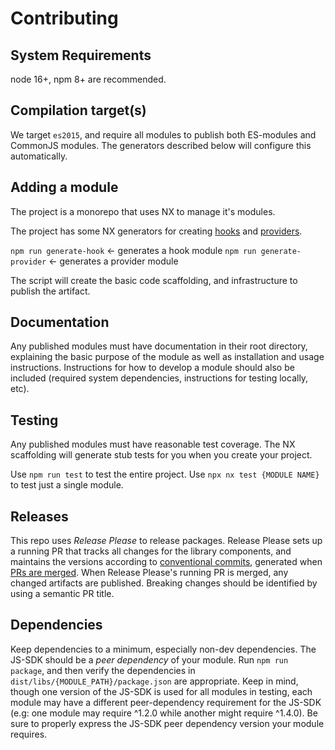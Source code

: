 # Contributing

## System Requirements

node 16+, npm 8+ are recommended.

## Compilation target(s)

We target `es2015`, and require all modules to publish both ES-modules and CommonJS modules. The generators described below will configure this automatically.

## Adding a module

The project is a monorepo that uses NX to manage it's modules.

The project has some NX generators for creating [hooks](https://openfeature.dev/docs/reference/concepts/hooks) and [providers](https://openfeature.dev/docs/reference/concepts/provider).

`npm run generate-hook` <- generates a hook module
`npm run generate-provider` <- generates a provider module

The script will create the basic code scaffolding, and infrastructure to publish the artifact.

## Documentation

Any published modules must have documentation in their root directory, explaining the basic purpose of the module as well as installation and usage instructions.
Instructions for how to develop a module should also be included (required system dependencies, instructions for testing locally, etc).

## Testing

Any published modules must have reasonable test coverage.
The NX scaffolding will generate stub tests for you when you create your project.

Use `npm run test` to test the entire project.
Use `npx nx test {MODULE NAME}` to test just a single module.

## Releases

This repo uses _Release Please_ to release packages.
Release Please sets up a running PR that tracks all changes for the library components, and maintains the versions according to [conventional commits](https://www.conventionalcommits.org/en/v1.0.0/), generated when [PRs are merged](https://github.com/amannn/action-semantic-pull-request). 
When Release Please's running PR is merged, any changed artifacts are published.
Breaking changes should be identified by using a semantic PR title.

## Dependencies

Keep dependencies to a minimum, especially non-dev dependencies.
The JS-SDK should be a _peer dependency_ of your module.
Run `npm run package`, and then verify the dependencies in `dist/libs/{MODULE_PATH}/package.json` are appropriate.
Keep in mind, though one version of the JS-SDK is used for all modules in testing, each module may have a different peer-dependency requirement for the JS-SDK (e.g: one module may require ^1.2.0 while another might require ^1.4.0).
Be sure to properly express the JS-SDK peer dependency version your module requires.
